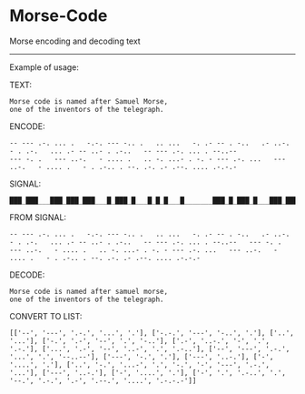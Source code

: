 # Morse-Code
Morse encoding and decoding text

---

Example of usage:

TEXT:

    Morse code is named after Samuel Morse,
    one of the inventors of the telegraph.

ENCODE:

    -- --- .-. ... .   -.-. --- -.. .   .. ...   -. .- -- . -..   .- ..-. - . .-.   ... .- -- ..- . .-..   -- --- .-. ... . --..--
    --- -. .   --- ..-.   - .... .   .. -. ...- . -. - --- .-. ...   --- ..-.   - .... .   - . .-.. . --. .-. .- .--. .... .-.-.-

SIGNAL:

    ███_███___███_███_███___█_███_█___█_█_█___█_______███_█_███_█___███_███_███___███_█_█___█_______█_█___█_█_█_______███_█___█_███___███_███___█___███_█_█_______█_███___█_█_███_█___███___█___█_███_█_______█_█_█___█_███___███_███___█_█_███___█___█_███_█_█_______███_███___███_███_███___█_███_█___█_█_█___█___███_███_█_█_███_███_______███_███_███___███_█___█_______███_███_███___█_█_███_█_______███___█_█_█_█___█_______█_█___███_█___█_█_█_███___█___███_█___███___███_███_███___█_███_█___█_█_█_______███_███_███___█_█_███_█_______███___█_█_█_█___█_______███___█___█_███_█_█___█___███_███_█___█_███_█___█_███___█_███_███_█___█_█_█_█___█_███_█_███_█_███

FROM SIGNAL:

    -- --- .-. ... .   -.-. --- -.. .   .. ...   -. .- -- . -..   .- ..-. - . .-.   ... .- -- ..- . .-..   -- --- .-. ... . --..--   --- -. .   --- ..-.   - .... .   .. -. ...- . -. - --- .-. ...   --- ..-.   - .... .   - . .-.. . --. .-. .- .--. .... .-.-.-

DECODE:

    Morse code is named after samuel morse,
    one of the inventors of the telegraph.

CONVERT TO LIST:

    [['--', '---', '.-.', '...', '.'], ['-.-.', '---', '-..', '.'], ['..', '...'], ['-.', '.-', '--', '.', '-..'], ['.-', '..-.', '-', '.', '.-.'], ['...', '.-', '--', '..-', '.', '.-..'], ['--', '---', '.-.', '...', '.', '--..--'], ['---', '-.', '.'], ['---', '..-.'], ['-', '....', '.'], ['..', '-.', '...-', '.', '-.', '-', '---', '.-.', '...'], ['---', '..-.'], ['-', '....', '.'], ['-', '.', '.-..', '.', '--.', '.-.', '.-', '.--.', '....', '.-.-.-']]
